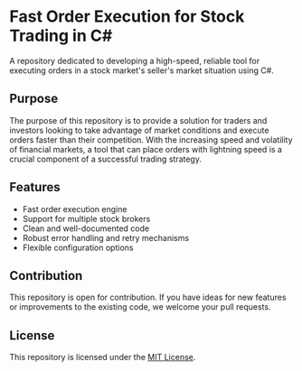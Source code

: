# Fast Order Execution for Stock Trading in C#

A repository dedicated to developing a high-speed, reliable tool for executing orders in a stock market's seller's market situation using C#.

## Purpose

The purpose of this repository is to provide a solution for traders and investors looking to take advantage of market conditions and execute orders faster than their competition. With the increasing speed and volatility of financial markets, a tool that can place orders with lightning speed is a crucial component of a successful trading strategy.

## Features

- Fast order execution engine
- Support for multiple stock brokers
- Clean and well-documented code
- Robust error handling and retry mechanisms
- Flexible configuration options

## Contribution

This repository is open for contribution. If you have ideas for new features or improvements to the existing code, we welcome your pull requests.

## License

This repository is licensed under the [MIT License](LICENSE).
    